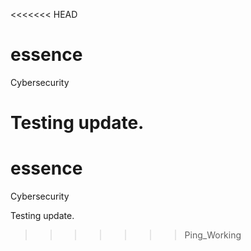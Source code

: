 <<<<<<< HEAD
# essence
Cybersecurity 

Testing update.
=======
# essence
Cybersecurity 

Testing update.
>>>>>>> Ping_Working
